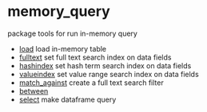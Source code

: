 ﻿# memory_query

package tools for run in-memory query

+ [load](memory_query/load.1) load in-memory table
+ [fulltext](memory_query/fulltext.1) set full text search index on data fields
+ [hashindex](memory_query/hashindex.1) set hash term search index on data fields
+ [valueindex](memory_query/valueindex.1) set value range search index on data fields
+ [match_against](memory_query/match_against.1) create a full text search filter
+ [between](memory_query/between.1) 
+ [select](memory_query/select.1) make dataframe query
